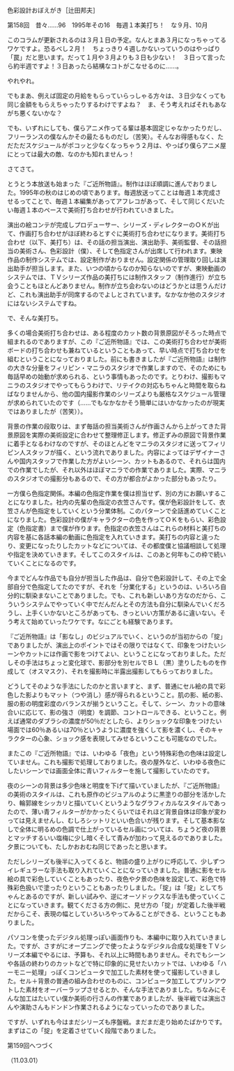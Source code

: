 <!-- source: http://web.archive.org/web/20250215190716/http://www.style.fm/as/05_column/tsujita/tsujita158.shtml -->

色彩設計おぼえがき［辻田邦夫］

第158回　昔々……96　1995年その16　毎週１本美打ち！　な９月、10月

このコラムが更新されるのは３月１日の予定。なんとまあ３月になっちゃってるワケですよ。恐るべし２月！　ちょっきり４週しかないっていうのはやっぱり「罠」だと思います。だって１月や３月よりも３日も少ない！　３日って言ったら約半週ですよ！３日あったら結構なコトがこなせるのに……。

やれやれ。

でもまあ、例えば固定の月給をもらっていらっしゃる方々は、３日少なくっても同じ金額をもらえちゃったりするわけですよね？　ま、そう考えればそれもあながち悪くないかな？

でも、いずれにしても、僕らアニメ作ってる輩は基本固定じゃなかったりだし、フリーランスの僕なんかその最たるものだし（苦笑）。そんなお得感もなく、ただただスケジュールがポコッと少なくなっちゃう２月は、やっぱり僕らアニメ屋にとっては最大の敵、なのかも知れませんっ！

さてさて。

とうとう本放送も始まった『ご近所物語』。制作はほぼ順調に進んでおりました。1995年の秋のはじめの頃であります。毎週放送ってことは毎週１本完成させるってことで、毎週１本編集があってアフレコがあって、そして同じくだいたい毎週１本のペースで美術打ち合わせが行われていきました。

演出の絵コンテが完成しプロデューサー、シリーズ・ディレクターのＯＫが出て、作画打ち合わせがほぼ終わるとすぐに美術打ち合わせになります。美術打ち合わせ（以下、美打ち）は、その話の担当演出、演出助手、美術監督、その話担当の美術さん、色彩設計（僕）、そして色指定さんが出席して行われます。東映作品の制作システムでは、設定制作がおりません。設定関係の管理取り回しは演出助手が担当します。また、いつの頃からなのか知らないのですが、東映動画のシステムでは、ＴＶシリーズ作品の美打ちには制作スタッフ（制作進行）が立ち会うこともほとんどありません。制作が立ち会わないのはどうかとは思うんだけど、これも演出助手が同席するのでよしとされています。なかなか他のスタジオにはないシステムですね。

で、そんな美打ち。

多くの場合美術打ち合わせは、ある程度のカット数の背景原図がそろった時点で組まれるのでありますが、この『ご近所物語』では、この美術打ち合わせが美術ボードの打ち合わせも兼ねているということもあって、早い時点で打ち合わせを組むということになっておりました。前にも書きましたが『ご近所物語』は制作の大きな分量をフィリピン・マニラのスタジオで作業しますので、そのためにも毎話早めの始動が求められる、という事情もあったのです。とりわけ、撮影もマニラのスタジオでやってもらうわけで、リテイクの対応もちゃんと時間を取らねばなりませんから、他の国内撮影作業のシリーズよりも厳格なスケジュール管理が求められていたのです（……でもなかなかそう簡単にはいかなかったのが現実ではありましたが（苦笑））。

背景の作業の段取りは、まず毎話の担当美術さんが作画さんから上がってきた背景原図を実際の美術設定に合わせて整理修正します。修正ずみの原図で背景作業に着手となるわけなのですが、そのほとんどをマニラのスタジオに送ってフィリピン人スタッフが描く、という流れでありました。内容によってはデザイナーさんや国内スタッフで作業した方がよいシーン、カットもあるので、それらは国内での作業でしたが、それ以外はほぼマニラでの作業でありました。実際、マニラのスタジオでの撮影分もあるので、その方が都合がよかった部分もあったり。

一方僕ら色指定関係。本編の色指定作業を僕は担当せず、別の方にお願いすることになりました。社内の先輩の色指定の衣笠さんです。僕が色彩設計をして、衣笠さんが色指定をしていくという分業体制。このパターンで全話進めていくことになりました。色彩設計の僕がキャラクターの色を作ってＯＫをもらい、彩色設定（色指定書）まで僕が作ります。色指定の衣笠さんはこれらの材料と美打ちの内容を基に各話本編の動画に色指定を入れていきます。美打ちの内容と違ったり、変更になったりしたカットなどについては、その都度僕と協議相談して処理や指定を決めていきます。そしてこのスタイルは、このあと何年もこの枠で続いていくことになるのです。

今までどんな作品でも自分が担当した作品は、自分で色彩設計して、その上で全部自分で色指定してたのですが、それを「分業化する」というのは、いろいろ自分的に馴染まないことでありました。でも、これも新しいあり方なのだから、こういうシステムでやっていく中でだんだんとその方法も自分に馴染んでいくだろうし、上手くいかないところがあっても、きっといい方策があるに違いない。そう考えて始めていったワケです。なにごとも経験であります。

『ご近所物語』は「影なし」のビジュアルでいく、というのが当初からの「掟」でありましたが、演出上のポイントではその限りではなくて、印象をつけたいシーンやカットには作画で影をつけてよい、ということになっておりました。ただしその手法はちょっと変化球で、影部分を別セルでＢＬ（黒）塗りしたものを作成して（オスマスク）、それを撮影時に半露出撮影してもらっておりました。

どうしてそのような手法にしたのかと言いますと、まず、普通にセル絵の具で彩色した影よりもマット（つや消し）感が得られるということ。肌の影、紙の影、服の影の明度彩度のバランスが揃うということ。そして、シーン、カットの意味合いに応じて、影の強さ（明度）を調節、コントロールできる、ということ。例えば通常のダブラシの濃度が50％だとしたら、よりショックな印象をつけたい場面では60％あるいは70％というように濃度を強くして影を濃くし、そのキャラクターの心象、ショック感を表現してみせるということも可能なのでした。

またこの『ご近所物語』では、いわゆる「夜色」という特殊彩色の色味は設定していません。これも撮影で処理しておりました。夜の屋外など、いわゆる夜色にしたいシーンでは画面全体に青いフィルターを施して撮影していたのです。

夜のシーンの背景は多少色味と明度を下げて描いていましたが、『ご近所物語』の美術のスタイルは、これも原作のビジュアルのように黒塗りの部分を活かしたり、輪郭線をシッカリと描いていくというようなグラフィカルなスタイルであったので、薄い青フィルターがかかったくらいではそれほど背景自体は印象が変わっては見えませんし、むしろシットリといい色合いが残ります。そして基本影なしで全体に明るめの色調で仕上がっているセル画については、ちょうど夜の背景とマッチするいい塩梅に少し暗くそして青みが加わって見えるのでありました。夕景についても、たしかおおむね同じであったと思います。

ただしシリーズも後半に入ってくると、物語の盛り上がりに呼応して、少しずつイレギュラーな手法も取り入れていくことになっていきました。普通に影をセル絵の具で彩色していくこともあったり、夜色や夕景の色味を設定して、彩色で特殊彩色扱いで塗ったりということもあったりしました。「掟」は「掟」としてちゃんとあるのですが、新しい試みや、逆にオーソドックスな手法も使っていくことになっていきます。観てくださる方の側に、見せ方の「掟」が定着した後半戦だからこそ、表現の幅としていろいろやってみることができる、ということもありました。

パソコンを使ったデジタル処理っぽい画面作りも、本編中に取り入れていきました。ですが、さすがにオープニングで使ったようなデジタル合成な処理をＴＶシリーズ本編でやるには、予算も、それ以上に時間もありません。それでもシーンや各話の終わりのカットなどで特に印象的に見せたいカットでは、いわゆる「ハーモニー処理」っぽくコンピュータで加工した素材を使って撮影していきました。セル＋背景の普通の組み合わせのものに、コンピュータ加工してプリンアウトした素材をオーバーラップさせるとか、そんな手法でありました。ちなみにそんな加工はたいてい僕か美術の行さんの作業でありましたが、後半戦では演出さんや演助さんもドンドン作業されるようになっていったのでありました。

ですが、いずれも今はまだシリーズも序盤戦。まだまだ走り始めたばかりです。まずはこの「掟」を定着させていく段階でありました。

第159回へつづく

（11.03.01）
